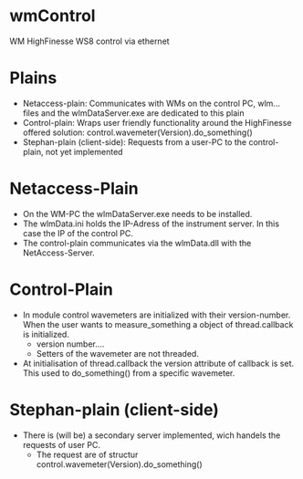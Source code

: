 # wmControl
WM HighFinesse WS8 control via ethernet

# Plains

* Netaccess-plain: Communicates with WMs on the control PC, wlm... files and the wlmDataServer.exe are dedicated to this plain
* Control-plain: Wraps user friendly functionality around the HighFinesse offered solution: control.wavemeter(Version).do_something()
* Stephan-plain (client-side): Requests from a user-PC to the control-plain, not yet implemented
        
# Netaccess-Plain
* On the WM-PC the wlmDataServer.exe needs to be installed.
* The wlmData.ini holds the IP-Adress of the instrument server. In this case the IP of the control PC.
* The control-plain communicates via the wlmData.dll with the NetAccess-Server.

# Control-Plain
* In module control wavemeters are initialized with their version-number. When the user wants to measure_something a object of thread.callback is initialized.
   * version number....
   * Setters of the wavemeter are not threaded.
* At initialisation of thread.callback the version attribute of callback is set. This used to do_something() from a specific wavemeter.

# Stephan-plain (client-side)
* There is (will be) a secondary server implemented, wich handels the requests of user PC.
   * The request are of structur control.wavemeter(Version).do_something()
